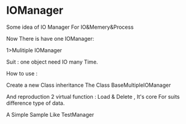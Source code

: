 # IOManager
 Some idea of IO Manager For IO&Memery&Process

 Now There is have one IOManager:

 1>Mulitiple IOManager

 Suit : one object need IO many Time.

 How to use :

   Create a new Class inheritance The Class BaseMultipleIOManager

   And reproduction 2 virtual function : Load & Delete , It's core For suits difference type of data.

   A Simple Sample Like TestManager

